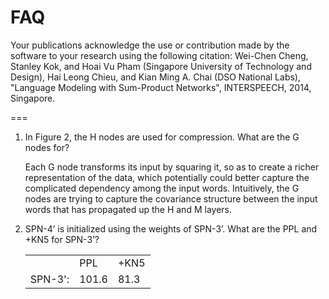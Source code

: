 # FAQ


Your publications acknowledge the use or contribution made by the
software to your research using the following citation:
Wei-Chen Cheng, Stanley Kok, and Hoai Vu Pham (Singapore University of
Technology and Design), Hai Leong Chieu, and Kian Ming A. Chai (DSO
National Labs), "Language Modeling with Sum-Product Networks",
INTERSPEECH, 2014, Singapore.

===

1.  In Figure 2,  the H nodes are used for compression. What are the G nodes for?

    Each G node transforms its input by squaring it, so as to create a
richer representation of the data, which potentially could better
capture the complicated dependency among the input words. Intuitively,
the G nodes are trying to capture the covariance structure between the
input words that has propagated up the H and M layers.


2.  SPN-4’ is initialized using the weights of SPN-3’. What are the PPL
and +KN5 for SPN-3’?

    <table>
    <tr>
        <td></td>
        <td>PPL</td>
        <td>+KN5</td>
    </tr>
    <tr>
        <td>SPN-3':</td>
        <td>101.6</td>
        <td>81.3</td>
    </tr>
    </table>
